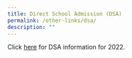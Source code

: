 ```yaml
---
title: Direct School Admission (DSA)
permalink: /other-links/dsa/
description: ""
---
```

Click [here](/files/dsa.pdf) for DSA information for 2022.